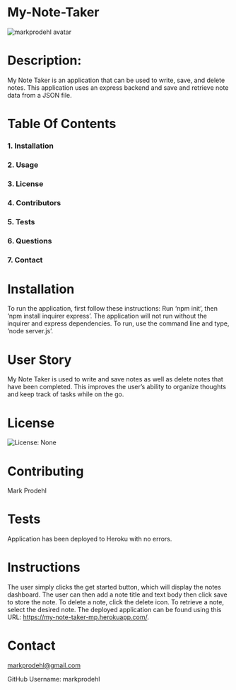 # My-Note-Taker 
            
 ![markprodehl avatar](https://avatars2.githubusercontent.com/u/31394631?v=4)                                    
            
 # Description:
            
 My Note Taker is an application that can be used to write, save, and delete notes. This application uses an express backend and save and retrieve note data from a JSON file.
            
 # Table Of Contents
            
 ### 1. Installation
            
 ### 2. Usage
            
 ### 3. License
            
 ### 4. Contributors
            
 ### 5. Tests
            
 ### 6. Questions
            
 ### 7. Contact
            
 # Installation
            
 To run the application, first follow these instructions: Run ‘npm init’, then ‘npm install inquirer express’. The application will not run without the inquirer and express dependencies. To run, use the command line and type, ‘node server.js’.
            
 # User Story
            
 My Note Taker is used to write and save notes as well as delete notes that have been completed. This improves the user’s ability to organize thoughts and keep track of tasks while on the go.
            
 # License
            
 ![License: None](https://img.shields.io/badge/License-None-blue.svg)
            
 # Contributing
            
 Mark Prodehl
            
 # Tests
            
 Application has been deployed to Heroku with no errors.
            
 # Instructions
            
The user simply clicks the get started button, which will display the notes dashboard. The user can then add a note title and text body then click save to store the note. To delete a note, click the delete icon. To retrieve a note, select the desired note. The deployed application can be found using this URL: https://my-note-taker-mp.herokuapp.com/.
            
 # Contact
            
 markprodehl@gmail.com           
            
 GitHub Username: markprodehl                               
            
